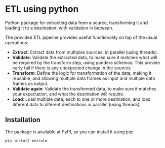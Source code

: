 # ETL using python

Python package for extracting data from a source, transforming it and loading it to a destination, with validation in between.

The provided ETL pipeline provides useful functionality on top of the usual operations:

- **Extract**: Extract data from multiples sources, in parallel (using threads).
- **Validate**: Validate the extracted data, to make sure it matches what will be required by the transform step, using pandera schemas. This provide early fail if there is any unexpected change in the sources.
- **Transform**: Define the logic for transformation of the data, making it reusable, and allowing multiple data frames as input and multiple data frames as output.
- **Validate again**: Validate the transformed data, to make sure it matches your expectation, and what the destination will require.
- **Load**: Load multiple data, each to one or more destination, and load diferent data to diferent destinations in parallel (using threads).

## Installation

The package is available at PyPI, so you can install it using pip:

```bash
pip install extralo
```
